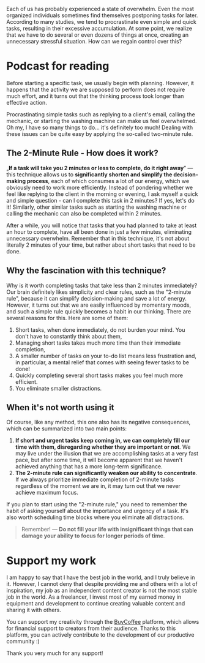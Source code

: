 Each of us has probably experienced a state of overwhelm. Even the most organized individuals sometimes find themselves postponing tasks for later. According to many studies, we tend to procrastinate even simple and quick tasks, resulting in their excessive accumulation. At some point, we realize that we have to do several or even dozens of things at once, creating an unnecessary stressful situation. How can we regain control over this?

Podcast for reading
===================

Before starting a specific task, we usually begin with planning. However, it happens that the activity we are supposed to perform does not require much effort, and it turns out that the thinking process took longer than effective action.

Procrastinating simple tasks such as replying to a client's email, calling the mechanic, or starting the washing machine can make us feel overwhelmed. Oh my, I have so many things to do... it's definitely too much! Dealing with these issues can be quite easy by applying the so-called two-minute rule.

**The 2-Minute Rule - How does it work?**
------------------------------------

„**If a task will take you 2 minutes or less to complete, do it right away**” —  this technique allows us to **significantly shorten and simplify the decision-making process**, each of which consumes a lot of our energy, which we obviously need to work more efficiently. Instead of pondering whether we feel like replying to the client in the morning or evening, I ask myself a quick and simple question - can I complete this task in 2 minutes? If yes, let's do it! Similarly, other similar tasks such as starting the washing machine or calling the mechanic can also be completed within 2 minutes.

After a while, you will notice that tasks that you had planned to take at least an hour to complete, have all been done in just a few minutes, eliminating unnecessary overwhelm. Remember that in this technique, it's not about literally 2 minutes of your time, but rather about short tasks that need to be done.

**Why the fascination with this technique?**
----------------------------------

Why is it worth completing tasks that take less than 2 minutes immediately? Our brain definitely likes simplicity and clear rules, such as the "2-minute rule", because it can simplify decision-making and save a lot of energy. However, it turns out that we are easily influenced by momentary moods, and such a simple rule quickly becomes a habit in our thinking. There are several reasons for this. Here are some of them:

1.  Short tasks, when done immediately, do not burden your mind. You don't have to constantly think about them,
2.  Managing short tasks takes much more time than their immediate completion,
3.  A smaller number of tasks on your to-do list means less frustration and, in particular, a mental relief that comes with seeing fewer tasks to be done!
4.  Quickly completing several short tasks makes you feel much more efficient.
5.  You eliminate smaller distractions.

**When it's not worth using it**
--------------------------------

Of course, like any method, this one also has its negative consequences, which can be summarized into two main points:

1.  **If short and urgent tasks keep coming in, we can completely fill our time with them, disregarding whether they are important or not**. We may live under the illusion that we are accomplishing tasks at a very fast pace, but after some time, it will become apparent that we haven't achieved anything that has a more long-term significance.
2.  **The 2-minute rule can significantly weaken our ability to concentrate**. If we always prioritize immediate completion of 2-minute tasks regardless of the moment we are in, it may turn out that we never achieve maximum focus.

If you plan to start using the "2-minute rule," you need to remember the habit of asking yourself about the importance and urgency of a task. It's also worth scheduling time blocks where you eliminate all distractions.

> Remember! — **Do not fill your life with insignificant things that can damage your ability to focus for longer periods of time**.

Support my work
===================

I am happy to say that I have the best job in the world, and I truly believe in it. However, I cannot deny that despite providing me and others with a lot of inspiration, my job as an independent content creator is not the most stable job in the world. As a freelancer, I invest most of my earned money in equipment and development to continue creating valuable content and sharing it with others.

You can support my creativity through the [BuyCoffee](https://buycoffee.to/leszekkrol) platform, which allows for financial support to creators from their audience. Thanks to this platform, you can actively contribute to the development of our productive community :)

Thank you very much for any support!